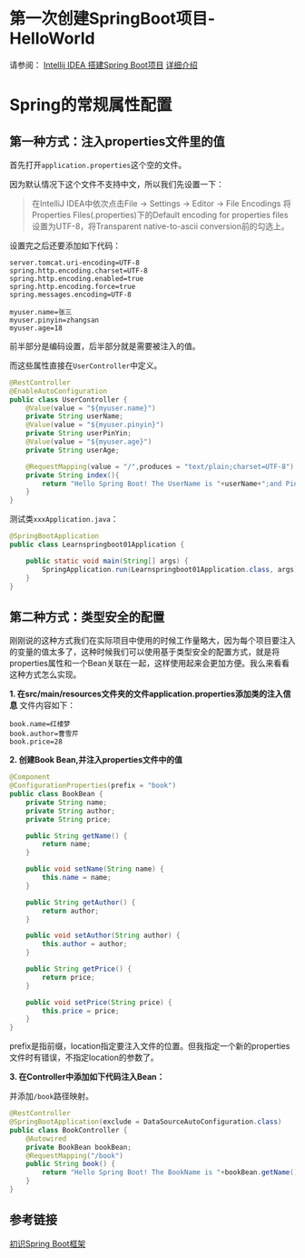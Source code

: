 # 第一次创建SpringBoot项目-HelloWorld

请参阅：
[Intellij IDEA 搭建Spring Boot项目](http://blog.csdn.net/wuyinlei/article/details/79227962)
[详细介绍](http://blog.csdn.net/u012702547/article/details/53740047)

# Spring的常规属性配置


## 第一种方式：注入properties文件里的值

首先打开`application.properties`这个空的文件。

因为默认情况下这个文件不支持中文，所以我们先设置一下：
> 在IntelliJ IDEA中依次点击File -> Settings -> Editor -> File Encodings 
> 将Properties Files(.properties)下的Default encoding for properties files设置为UTF-8，将Transparent native-to-ascii conversion前的勾选上。


设置完之后还要添加如下代码：

```
server.tomcat.uri-encoding=UTF-8
spring.http.encoding.charset=UTF-8
spring.http.encoding.enabled=true
spring.http.encoding.force=true
spring.messages.encoding=UTF-8

myuser.name=张三
myuser.pinyin=zhangsan
myuser.age=18
```

前半部分是编码设置，后半部分就是需要被注入的值。

而这些属性直接在`UserController`中定义。

```java
@RestController
@EnableAutoConfiguration
public class UserController {
    @Value(value = "${myuser.name}")
    private String userName;
    @Value(value = "${myuser.pinyin}")
    private String userPinYin;
    @Value(value = "${myuser.age}")
    private String userAge;

    @RequestMapping(value = "/",produces = "text/plain;charset=UTF-8")
    private String index(){
        return "Hello Spring Boot! The UserName is "+userName+";and PinYin is "+userPinYin+";and Age is "+userAge;
    }
}
```


测试类`xxxApplication.java`：

```java
@SpringBootApplication
public class Learnspringboot01Application {

	public static void main(String[] args) {
		SpringApplication.run(Learnspringboot01Application.class, args);
	}
}
```

## 第二种方式：类型安全的配置

刚刚说的这种方式我们在实际项目中使用的时候工作量略大，因为每个项目要注入的变量的值太多了，这种时候我们可以使用基于类型安全的配置方式，就是将properties属性和一个Bean关联在一起，这样使用起来会更加方便。我么来看看这种方式怎么实现。

**1. 在src/main/resources文件夹的文件application.properties添加类的注入信息**
文件内容如下：
```
book.name=红楼梦
book.author=曹雪芹
book.price=28
```

**2. 创建Book Bean,并注入properties文件中的值**
```java
@Component
@ConfigurationProperties(prefix = "book")
public class BookBean {
    private String name;
    private String author;
    private String price;

    public String getName() {
        return name;
    }

    public void setName(String name) {
        this.name = name;
    }

    public String getAuthor() {
        return author;
    }

    public void setAuthor(String author) {
        this.author = author;
    }

    public String getPrice() {
        return price;
    }

    public void setPrice(String price) {
        this.price = price;
    }
}
```
prefix是指前缀，location指定要注入文件的位置。但我指定一个新的properties文件时有错误，不指定location的参数了。

**3. 在Controller中添加如下代码注入Bean：**

并添加`/book`路径映射。

```java
@RestController
@SpringBootApplication(exclude = DataSourceAutoConfiguration.class)
public class BookController {
    @Autowired
    private BookBean bookBean;
    @RequestMapping("/book")
    public String book() {
        return "Hello Spring Boot! The BookName is "+bookBean.getName()+";and Book Author is "+bookBean.getAuthor()+";and Book price is "+bookBean.getPrice();
    }
}
```

## 参考链接

[初识Spring Boot框架](http://blog.csdn.net/u012702547/article/details/53740047)